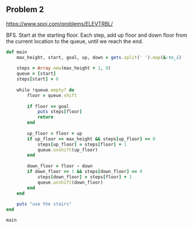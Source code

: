 ## Problem 2

https://www.spoj.com/problems/ELEVTRBL/

BFS. Start at the starting floor. Each step, add up floor and down floor from the current location to the queue, until we reach the end.


```ruby
def main
	max_height, start, goal, up, down = gets.split(' ').map(&:to_i)
	
	steps = Array.new(max_height + 1, 0)
	queue = [start]
	steps[start] = 0
	
	while !queue.empty? do
		floor = queue.shift
		
		if floor == goal
			puts steps[floor]
			return
		end
		
		up_floor = floor + up
		if up_floor <= max_height && steps[up_floor] == 0
			steps[up_floor] = steps[floor] + 1
			queue.unshift(up_floor)
		end
		
		down_floor = floor - down
		if down_floor >= 1 && steps[down_floor] == 0
			steps[down_floor] = steps[floor] + 1
			queue.unshift(down_floor)
		end
	end
	
	puts "use the stairs"
end

main
```
